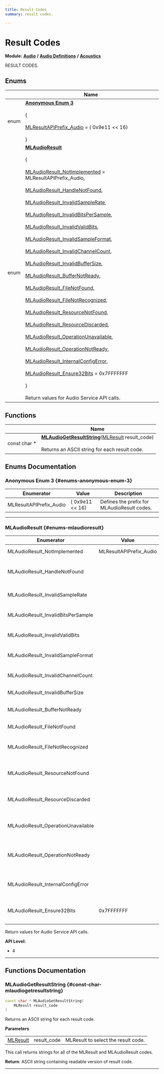 ```yaml
---
title: Result Codes
summary: result codes. 

---
```


# Result Codes

**Module:** **[Audio](/versioned_docs/version-14-Jun-2023/api-ref/api/Modules/group___audio/group___audio.md)** **/** **[Audio Definitions](/versioned_docs/version-14-Jun-2023/api-ref/api/Modules/group___audio/group___audio_defs/group___audio_defs.md)** **/** **[Acoustics](/versioned_docs/version-14-Jun-2023/api-ref/api/Modules/group___audio/group___audio_defs/group___def_acoustics/group___def_acoustics.md)**

RESULT CODES. 

## Enums

|                | Name           |
| -------------- | -------------- |
| enum | **[Anonymous Enum 3](/versioned_docs/version-14-Jun-2023/api-ref/api/Modules/group___audio/group___audio_defs/group___def_acoustics/group___def_result_codes.md#enums-anonymous-enum-3)** <br></br> { <br></br>[MLResultAPIPrefix_Audio](/versioned_docs/version-14-Jun-2023/api-ref/api/Modules/group___audio/group___audio_defs/group___def_acoustics/group___def_result_codes.md#enums-mlresultapiprefix-audio) = ( 0x9e11  << 16)<br></br>} |
| enum | **[MLAudioResult](/versioned_docs/version-14-Jun-2023/api-ref/api/Modules/group___audio/group___audio_defs/group___def_acoustics/group___def_result_codes.md#enums-mlaudioresult)** <br></br> { <br></br>[MLAudioResult_NotImplemented](/versioned_docs/version-14-Jun-2023/api-ref/api/Modules/group___audio/group___audio_defs/group___def_acoustics/group___def_result_codes.md#enums-mlaudioresult-notimplemented) = MLResultAPIPrefix_Audio,<br></br> [MLAudioResult_HandleNotFound](/versioned_docs/version-14-Jun-2023/api-ref/api/Modules/group___audio/group___audio_defs/group___def_acoustics/group___def_result_codes.md#enums-mlaudioresult-handlenotfound),<br></br> [MLAudioResult_InvalidSampleRate](/versioned_docs/version-14-Jun-2023/api-ref/api/Modules/group___audio/group___audio_defs/group___def_acoustics/group___def_result_codes.md#enums-mlaudioresult-invalidsamplerate),<br></br> [MLAudioResult_InvalidBitsPerSample](/versioned_docs/version-14-Jun-2023/api-ref/api/Modules/group___audio/group___audio_defs/group___def_acoustics/group___def_result_codes.md#enums-mlaudioresult-invalidbitspersample),<br></br> [MLAudioResult_InvalidValidBits](/versioned_docs/version-14-Jun-2023/api-ref/api/Modules/group___audio/group___audio_defs/group___def_acoustics/group___def_result_codes.md#enums-mlaudioresult-invalidvalidbits),<br></br> [MLAudioResult_InvalidSampleFormat](/versioned_docs/version-14-Jun-2023/api-ref/api/Modules/group___audio/group___audio_defs/group___def_acoustics/group___def_result_codes.md#enums-mlaudioresult-invalidsampleformat),<br></br> [MLAudioResult_InvalidChannelCount](/versioned_docs/version-14-Jun-2023/api-ref/api/Modules/group___audio/group___audio_defs/group___def_acoustics/group___def_result_codes.md#enums-mlaudioresult-invalidchannelcount),<br></br> [MLAudioResult_InvalidBufferSize](/versioned_docs/version-14-Jun-2023/api-ref/api/Modules/group___audio/group___audio_defs/group___def_acoustics/group___def_result_codes.md#enums-mlaudioresult-invalidbuffersize),<br></br> [MLAudioResult_BufferNotReady](/versioned_docs/version-14-Jun-2023/api-ref/api/Modules/group___audio/group___audio_defs/group___def_acoustics/group___def_result_codes.md#enums-mlaudioresult-buffernotready),<br></br> [MLAudioResult_FileNotFound](/versioned_docs/version-14-Jun-2023/api-ref/api/Modules/group___audio/group___audio_defs/group___def_acoustics/group___def_result_codes.md#enums-mlaudioresult-filenotfound),<br></br> [MLAudioResult_FileNotRecognized](/versioned_docs/version-14-Jun-2023/api-ref/api/Modules/group___audio/group___audio_defs/group___def_acoustics/group___def_result_codes.md#enums-mlaudioresult-filenotrecognized),<br></br> [MLAudioResult_ResourceNotFound](/versioned_docs/version-14-Jun-2023/api-ref/api/Modules/group___audio/group___audio_defs/group___def_acoustics/group___def_result_codes.md#enums-mlaudioresult-resourcenotfound),<br></br> [MLAudioResult_ResourceDiscarded](/versioned_docs/version-14-Jun-2023/api-ref/api/Modules/group___audio/group___audio_defs/group___def_acoustics/group___def_result_codes.md#enums-mlaudioresult-resourcediscarded),<br></br> [MLAudioResult_OperationUnavailable](/versioned_docs/version-14-Jun-2023/api-ref/api/Modules/group___audio/group___audio_defs/group___def_acoustics/group___def_result_codes.md#enums-mlaudioresult-operationunavailable),<br></br> [MLAudioResult_OperationNotReady](/versioned_docs/version-14-Jun-2023/api-ref/api/Modules/group___audio/group___audio_defs/group___def_acoustics/group___def_result_codes.md#enums-mlaudioresult-operationnotready),<br></br> [MLAudioResult_InternalConfigError](/versioned_docs/version-14-Jun-2023/api-ref/api/Modules/group___audio/group___audio_defs/group___def_acoustics/group___def_result_codes.md#enums-mlaudioresult-internalconfigerror),<br></br> [MLAudioResult_Ensure32Bits](/versioned_docs/version-14-Jun-2023/api-ref/api/Modules/group___audio/group___audio_defs/group___def_acoustics/group___def_result_codes.md#enums-mlaudioresult-ensure32bits) = 0x7FFFFFFF<br></br>}<br></br>Return values for Audio Service API calls.  |

## Functions

|                | Name           |
| -------------- | -------------- |
| const char * | **[MLAudioGetResultString](/versioned_docs/version-14-Jun-2023/api-ref/api/Modules/group___audio/group___audio_defs/group___def_acoustics/group___def_result_codes.md#const-char-mlaudiogetresultstring)**([MLResult](/versioned_docs/version-14-Jun-2023/api-ref/api/Modules/group___platform/group___platform.md#int32-t-mlresult) result_code)<br></br>Returns an ASCII string for each result code.  |

## Enums Documentation

### Anonymous Enum 3 {#enums-anonymous-enum-3}

| Enumerator | Value | Description |
| ---------- | ----- | ----------- |
| MLResultAPIPrefix_Audio |  ( 0x9e11  << 16)| Defines the prefix for MLAudioResult codes. |








-----------

### MLAudioResult {#enums-mlaudioresult}

| Enumerator | Value | Description |
| ---------- | ----- | ----------- |
| MLAudioResult_NotImplemented |  MLResultAPIPrefix_Audio| Function not implemented. |
| MLAudioResult_HandleNotFound | | Not a valid MLHandle for a sound or input. |
| MLAudioResult_InvalidSampleRate | | Sample rate not supported. |
| MLAudioResult_InvalidBitsPerSample | | Bits per sample not supported. |
| MLAudioResult_InvalidValidBits | | Valid bits per sample not supported. |
| MLAudioResult_InvalidSampleFormat | | Sample format not supported. |
| MLAudioResult_InvalidChannelCount | | Channel count not supported. |
| MLAudioResult_InvalidBufferSize | | Buffer size too small. |
| MLAudioResult_BufferNotReady | | Buffer not ready for read or write. |
| MLAudioResult_FileNotFound | | Specified file not found. |
| MLAudioResult_FileNotRecognized | | Specified file has unsupported format. |
| MLAudioResult_ResourceNotFound | | Specified resource is not on the list. |
| MLAudioResult_ResourceDiscarded | | Data was unloaded or file was closed. |
| MLAudioResult_OperationUnavailable | | Requested operation not possible for given item. |
| MLAudioResult_OperationNotReady | | Requested operation has not yet been processed. |
| MLAudioResult_InternalConfigError | | Internal configuration problem was detected. |
| MLAudioResult_Ensure32Bits |  0x7FFFFFFF| Ensure enum is represented as 32 bits. |



Return values for Audio Service API calls. 




**API Level:**
  * 4




-----------



## Functions Documentation

### MLAudioGetResultString {#const-char-mlaudiogetresultstring}

```cpp
const char * MLAudioGetResultString(
    MLResult result_code
)
```

Returns an ASCII string for each result code. 

**Parameters**

|  |   |   |
|--|--|--|
| [MLResult](/versioned_docs/version-14-Jun-2023/api-ref/api/Modules/group___platform/group___platform.md#int32-t-mlresult) |result_code|MLResult to select the result code.|
This call returns strings for all of the MLResult and MLAudioResult codes.



**Return**: ASCII string containing readable version of result code. 



-----------






